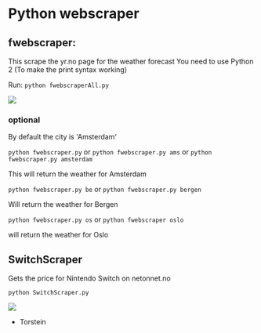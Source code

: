 # Python webscraper

## fwebscraper:
This scrape the yr.no page for the weather forecast
You need to use Python 2 (To make the print syntax working)


Run:
```python fwebscraperAll.py ```

![](pic.png)


### optional 
By default the city is 'Amsterdam'

```python fwebscraper.py``` or ```python fwebscraper.py ams``` or ```python fwebscraper.py amsterdam```

This will return the weather for Amsterdam

```python fwebscraper.py be``` or ```python fwebscraper.py bergen```

Will return the weather for Bergen

```python fwebscraper.py os``` or ```python fwebscraper oslo```

will return the weather for Oslo

## SwitchScraper
Gets the price for Nintendo Switch on netonnet.no

```python SwitchScraper.py```

![](pris.png)


- Torstein
